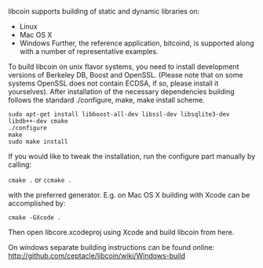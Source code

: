 libcoin supports building of static and dynamic libraries on:
* Linux
* Mac OS X
* Windows
Further, the reference application, bitcoind, is supported along with a number of representative examples.

To build libcoin on unix flavor systems, you need to install development versions of Berkeley DB, Boost and OpenSSL. (Please note that on some systems OpenSSL does not contain ECDSA, if so, please install it yourselves). After installation of the necessary dependencies building follows the standard ./configure, make, make install scheme.

```
sudo apt-get install libboost-all-dev libssl-dev libsqlite3-dev libdb++-dev cmake
./configure
make
sudo make install
```

If you would like to tweak the installation, run the configure part manually by calling:

`cmake .` or `ccmake .`

with the preferred generator. E.g. on Mac OS X building with Xcode can be accomplished by:
```
cmake -GXcode .
```

Then open libcore.xcodeproj using Xcode and build libcoin from here.

On windows separate building instructions can be found online:
http://github.com/ceptacle/libcoin/wiki/Windows-build
